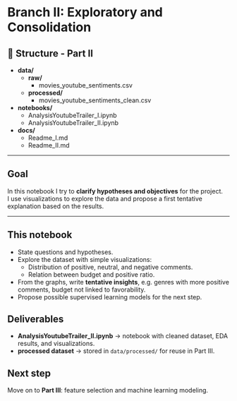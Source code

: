 # Branch II: Exploratory and Consolidation

## 📂 Structure - Part II

- **data/**
  - **raw/**
    - movies_youtube_sentiments.csv
  - **processed/**
    - movies_youtube_sentiments_clean.csv
- **notebooks/**
  - AnalysisYoutubeTrailer_I.ipynb
  - AnalysisYoutubeTrailer_II.ipynb
- **docs/**
  - Readme_I.md
  - Readme_II.md
---

## Goal
In this notebook I try to **clarify hypotheses and objectives** for the project.  
I use visualizations to explore the data and propose a first tentative explanation based on the results.

---

## This notebook
- State questions and hypotheses.  
- Explore the dataset with simple visualizations:
  - Distribution of positive, neutral, and negative comments.   
  - Relation between budget and positive ratio.  
- From the graphs, write **tentative insights**, e.g. genres with more positive comments, budget not linked to favorability.  
- Propose possible supervised learning models for the next step.  


## Deliverables
- **AnalysisYoutubeTrailer_II.ipynb** → notebook with cleaned dataset, EDA results, and visualizations.
- **processed dataset** → stored in `data/processed/` for reuse in Part III.

## Next step
Move on to **Part III**: feature selection and machine learning modeling.
